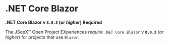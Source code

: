 ﻿
# .NET Core Blazor

**.NET Core Blazor v `8.0.3` (_or higher_) Required**

The JSopX™ Open Project EXperiences _require_ `.NET Core Blazor` v **`8.0.3`** (_or higher_) for projects that use `Blazor`.

<!-- START JSOPX NOVA DOCX HEADER
group: 'Technologies'
subGroup: '.NET Core Blazor'
isDraft: false
isProductionReady: true
toc: true
END JSOPX NOVA DOCX HEADER -->

